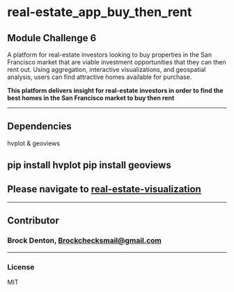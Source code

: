 # real-estate_app_buy_then_rent
Module Challenge 6
---
A platform for real-estate investors looking to buy properties in the San Francisco market that are viable investment opportunities that they can then rent out. Using aggregation, interactive visualizations, and geospatial analysis, users can find attractive homes available for purchase.   

**This platform delivers insight for real-estate investors in order to find the best homes in the San Francisco market to buy then rent**


---
## Dependencies 

hvplot & geoviews

pip install hvplot 
pip install geoviews
---
## Please navigate to [real-estate-visualization](https://github.com/Brock-Denton/real-estate_app_buy_then_rent/blob/main/san_francisco_housing.ipynb)
---
## Contributor
### Brock Denton, Brockchecksmail@gmail.com 
---
### License 
MIT 
